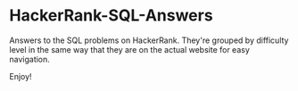 # HackerRank-SQL-Answers
Answers to the SQL problems on HackerRank.  They're grouped by difficulty level in the same way that they are on the actual website for easy navigation.

Enjoy!
